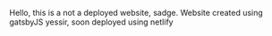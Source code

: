 Hello, this is a not a deployed website, sadge. Website created using gatsbyJS yessir, soon deployed using netlify